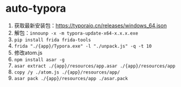 # auto-typora
1. 获取最新安装包：https://typoraio.cn/releases/windows_64.json
2. 解包：`innounp -x -m typora-update-x64-x.x.x.exe`
3. `pip install frida frida-tools`
4. `frida "./{app}/Typora.exe" -l "./unpack.js" -q -t 10`
5. 修改atom.js
6. `npm install asar -g`
7. `asar extract ./{app}/resources/app.asar ./{app}/resources/app`
8. `copy /y ./atom.js ./{app}/resources/app/`
9. `asar pack ./{app}/resources/app ./asar.pack`
